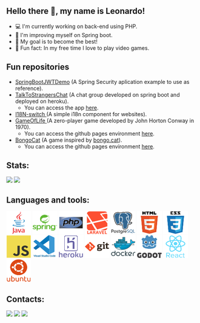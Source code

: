<h2>Hello there 👋, my name is Leonardo!</h2>

- 💻 I'm currently working on back-end using PHP.
- 🌱 I'm improving myself on Spring boot.
- 🏁 My goal is to become the best!
- 🌟 Fun fact: In my free time I love to play video games.
<!-- - ➕ For more information click <a href='https://LeonardoPinheiroLacerda.github.io'>here</a>. -->

<h2>Fun repositories</h2>

- <a href="https://github.com/LeonardoPinheiroLacerda/Spring-Security-JWT-Demo" target="_blank">SpringBootJWTDemo</a> (A Spring Security aplication example to use as reference).
- <a href="https://github.com/LeonardoPinheiroLacerda/TalkToStrangersChat" target="_blank">TalkToStrangersChat</a> (A chat group developed on spring boot and deployed on heroku).
   - You can access the app <a href="https://talktostrangerschat.herokuapp.com/" target="_blank">here</a>.
- <a href='https://github.com/LeonardoPinheiroLacerda/I18N-switch' target="_blank">I18N-switch </a> (A simple i18n component for websites).
- <a href='https://github.com/LeonardoPinheiroLacerda/GameOfLife' target="_blank">GameOfLife </a> (A zero-player game developed by John Horton Conway in 1970).
  - You can access the github pages environment <a href="https://leonardopinheirolacerda.github.io/GameOfLife/" target="_blank">here</a>.
- <a href='https://github.com/LeonardoPinheiroLacerda/bongoCat' target="_blank">BongoCat</a> (A game inspired by <a href="https://bongo.cat" target='_blank'>bongo.cat</a>).
   - You can access the github pages environment <a href="https://leonardopinheirolacerda.github.io/bongoCat/" target="_blank">here</a>.

<h2>Stats:</h2>

<div>
  <img src='https://github-readme-stats.vercel.app/api?username=LeonardoPinheiroLacerda&theme=dracula&show_icons=true' height='200px'>
  <img src='https://github-readme-stats.vercel.app/api/top-langs/?username=LeonardoPinheiroLacerda&theme=dracula&layout=compact' height='200px'>
</div>

<h2>Languages and tools:</h2>

<div style='display: inline'>
  <img src='https://github.com/devicons/devicon/blob/master/icons/java/java-original-wordmark.svg' height='60px' width='65px'/>
  <img src='https://github.com/devicons/devicon/blob/master/icons/spring/spring-original-wordmark.svg' height='60px' width='65px'/> 
  <img src='https://github.com/devicons/devicon/blob/master/icons/php/php-original.svg' height='60px' width='65px'/>
  <img src='https://github.com/devicons/devicon/blob/master/icons/laravel/laravel-plain-wordmark.svg' height='60px' width='65px'/>
  <img src='https://github.com/devicons/devicon/blob/master/icons/postgresql/postgresql-original-wordmark.svg' height='60px' width='65px'/>
  <img src='https://github.com/devicons/devicon/blob/master/icons/html5/html5-original-wordmark.svg' height='60px' width='65px'/>
  <img src='https://github.com/devicons/devicon/blob/master/icons/css3/css3-original-wordmark.svg' height='60px' width='65px'/>
  <img src='https://github.com/devicons/devicon/blob/master/icons/javascript/javascript-original.svg' height='60px' width='65px'/>
  <img src='https://github.com/devicons/devicon/blob/master/icons/vscode/vscode-original-wordmark.svg' height='60px' width='65px'/>
  <img src='https://github.com/devicons/devicon/blob/master/icons/heroku/heroku-original-wordmark.svg' height='60px' width='65px'/>
  <img src='https://github.com/devicons/devicon/blob/master/icons/git/git-original-wordmark.svg' height='60px' width='65px'/>
  <img src='https://github.com/devicons/devicon/blob/master/icons/docker/docker-original-wordmark.svg' height='60px' width='65px'/>
  <img src='https://github.com/devicons/devicon/blob/master/icons/godot/godot-original-wordmark.svg' height='60px' width='65px'/>
  <img src='https://github.com/devicons/devicon/blob/master/icons/react/react-original-wordmark.svg' height='60px' width='65px'/>
  <img src='https://github.com/devicons/devicon/blob/master/icons/ubuntu/ubuntu-plain-wordmark.svg' height='60px' width='65px'/>

</div>

<h2>Contacts: </h2>
<div>
  <a href='mailto:leon.lacerda2015@gmail.com' target="_blank"><img src='https://img.shields.io/badge/Gmail-D14836?style=for-the-badge&logo=gmail&logoColor=white'></a>
  <a href='https://www.linkedin.com/in/leonardo-pinheiro-lacerda-343768156/' target="_blank"><img src='https://img.shields.io/badge/LinkedIn-0077B5?style=for-the-badge&logo=linkedin&logoColor=white'/></a>
  <a href='https://api.whatsapp.com/send?phone=5511953248804' target="_blank"><img src='https://img.shields.io/badge/WhatsApp-25D366?style=for-the-badge&logo=whatsapp&logoColor=white'/></a>
</div>
